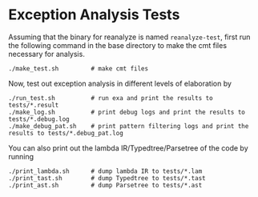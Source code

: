 # Exception Analysis Tests

Assuming that the binary for reanalyze is named `reanalyze-test`, first run the following command in the base directory to make the cmt files necessary for analysis.
```shell
./make_test.sh         # make cmt files
```

Now, test out exception analysis in different levels of elaboration by 
```shell
./run_test.sh          # run exa and print the results to tests/*.result
./make_log.sh          # print debug logs and print the results to tests/*.debug.log
./make_debug_pat.sh    # print pattern filtering logs and print the results to tests/*.debug_pat.log
```

You can also print out the lambda IR/Typedtree/Parsetree of the code by running
```shell
./print_lambda.sh      # dump lambda IR to tests/*.lam
./print_tast.sh        # dump Typedtree to tests/*.tast
./print_ast.sh         # dump Parsetree to tests/*.ast
```
